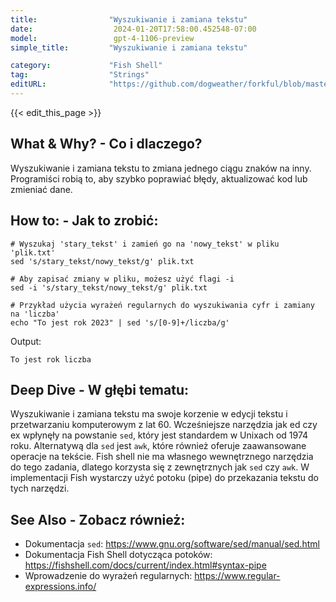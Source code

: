 ```yaml
---
title:                "Wyszukiwanie i zamiana tekstu"
date:                  2024-01-20T17:58:00.452548-07:00
model:                 gpt-4-1106-preview
simple_title:         "Wyszukiwanie i zamiana tekstu"

category:             "Fish Shell"
tag:                  "Strings"
editURL:              "https://github.com/dogweather/forkful/blob/master/content/pl/fish-shell/searching-and-replacing-text.md"
---
```


{{< edit_this_page >}}

## What & Why? - Co i dlaczego?
Wyszukiwanie i zamiana tekstu to zmiana jednego ciągu znaków na inny. Programiści robią to, aby szybko poprawiać błędy, aktualizować kod lub zmieniać dane.

## How to: - Jak to zrobić:
```Fish Shell
# Wyszukaj 'stary_tekst' i zamień go na 'nowy_tekst' w pliku 'plik.txt'
sed 's/stary_tekst/nowy_tekst/g' plik.txt

# Aby zapisać zmiany w pliku, możesz użyć flagi -i
sed -i 's/stary_tekst/nowy_tekst/g' plik.txt

# Przykład użycia wyrażeń regularnych do wyszukiwania cyfr i zamiany na 'liczba'
echo "To jest rok 2023" | sed 's/[0-9]+/liczba/g'
```
Output:
```
To jest rok liczba
```

## Deep Dive - W głębi tematu:
Wyszukiwanie i zamiana tekstu ma swoje korzenie w edycji tekstu i przetwarzaniu komputerowym z lat 60. Wcześniejsze narzędzia jak ed czy ex wpłynęły na powstanie `sed`, który jest standardem w Unixach od 1974 roku. Alternatywą dla `sed` jest `awk`, które również oferuje zaawansowane operacje na tekście. Fish shell nie ma własnego wewnętrznego narzędzia do tego zadania, dlatego korzysta się z zewnętrznych jak `sed` czy `awk`. W implementacji Fish wystarczy użyć potoku (pipe) do przekazania tekstu do tych narzędzi.

## See Also - Zobacz również:
- Dokumentacja `sed`: https://www.gnu.org/software/sed/manual/sed.html
- Dokumentacja Fish Shell dotycząca potoków: https://fishshell.com/docs/current/index.html#syntax-pipe
- Wprowadzenie do wyrażeń regularnych: https://www.regular-expressions.info/

